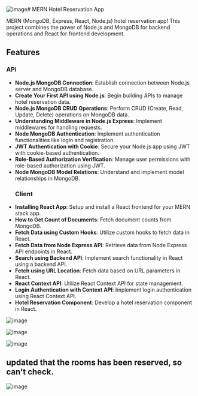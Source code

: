 ![image](https://github.com/Mohamedelgazzar1312/Booking-App/assets/153744543/2444296a-8464-4cfb-b0c8-5e56c4e12957)# MERN Hotel Reservation App

 MERN (MongoDB, Express, React, Node.js) hotel reservation app! This project combines the power of Node.js and MongoDB for backend operations and React for frontend development.

## Features
 ### APi
- **Node.js MongoDB Connection**: Establish connection between Node.js server and MongoDB database.
- **Create Your First API using Node.js**: Begin building APIs to manage hotel reservation data.
- **Node.js MongoDB CRUD Operations**: Perform CRUD (Create, Read, Update, Delete) operations on MongoDB data.
- **Understanding Middleware in Node.js Express**: Implement middlewares for handling requests.
- **Node MongoDB Authentication**: Implement authentication functionalities like login and registration.
- **JWT Authentication with Cookie**: Secure your Node.js app using JWT with cookie-based authentication.
- **Role-Based Authorization Verification**: Manage user permissions with role-based authorization using JWT.
- **Node MongoDB Model Relations**: Understand and implement model relationships in MongoDB.
  ### Client
- **Installing React App**: Setup and install a React frontend for your MERN stack app.
- **How to Get Count of Documents**: Fetch document counts from MongoDB.
- **Fetch Data using Custom Hooks**: Utilize custom hooks to fetch data in React.
- **Fetch Data from Node Express API**: Retrieve data from Node Express API endpoints in React.
- **Search using Backend API**: Implement search functionality in React using a backend API.
- **Fetch using URL Location**: Fetch data based on URL parameters in React.
- **React Context API**: Utilize React Context API for state management.
- **Login Authentication with Context API**: Implement login authentication using React Context API.
- **Hotel Reservation Component**: Develop a hotel reservation component in React.

![image](https://github.com/Mohamedelgazzar1312/Booking-App/assets/153744543/1097ed18-b8e1-432f-a412-bc68b09a888c)


![image](https://github.com/Mohamedelgazzar1312/Booking-App/assets/153744543/d6b0e668-ad52-42db-935c-bff2710e2895)



![image](https://github.com/Mohamedelgazzar1312/Booking-App/assets/153744543/e438f5c3-a28a-4955-93be-c67fbd350a5c)

## updated that the rooms has been reserved, so can't check.

![image](https://github.com/Mohamedelgazzar1312/Booking-App/assets/153744543/7400b5ae-02cc-41d0-88e5-46a097c3073d)




